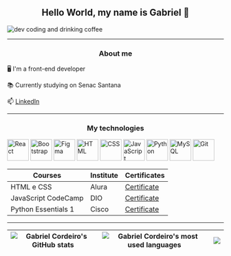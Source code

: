 <h2 align="center"> Hello World, my name is Gabriel 👋 </h2>

![dev coding and drinking coffee](https://media.tenor.com/8tr_CU6730MAAAAM/web-dev-website-development.gif)

---

<h3 align="center"> About me </h3>

🖥️ I'm a front-end developer

📚 Currently studying on Senac Santana

📫 [LinkedIn](https://www.linkedin.com/in/gabrielfrcordeiro/)

---

<h3 align="center"> My technologies </h3>

<div>
          <img src="https://cdn.jsdelivr.net/gh/devicons/devicon@latest/icons/react/react-original.svg" alt="React" width="50em" />
          <img src="https://cdn.jsdelivr.net/gh/devicons/devicon@latest/icons/bootstrap/bootstrap-original.svg" alt="Bootstrap" width="50em"/>
          <img src="https://cdn.jsdelivr.net/gh/devicons/devicon@latest/icons/figma/figma-original.svg" alt="Figma" width="50em"/>
          <img src="https://cdn.jsdelivr.net/gh/devicons/devicon@latest/icons/html5/html5-original.svg" alt="HTML" width="50em"/>
          <img src="https://cdn.jsdelivr.net/gh/devicons/devicon@latest/icons/css3/css3-original.svg" alt="CSS" width="50em"/>
          <img src="https://cdn.jsdelivr.net/gh/devicons/devicon@latest/icons/javascript/javascript-original.svg" alt="JavaScript" width="50em"/>
          <img src="https://cdn.jsdelivr.net/gh/devicons/devicon@latest/icons/python/python-original.svg" alt="Python" width="50em" />
          <img src="https://cdn.jsdelivr.net/gh/devicons/devicon@latest/icons/mysql/mysql-original-wordmark.svg" alt="MySQL" width="50em" />
          <img src="https://cdn.jsdelivr.net/gh/devicons/devicon@latest/icons/git/git-original.svg" alt="Git" width="50em" />
</div>

| Courses | Institute | Certificates |
| ------- | --------- | ------------ |
| HTML e CSS | Alura | [Certificate](https://cursos.alura.com.br/degree/certificate/e0c73d06-74fb-4c8a-92a2-85aa1b211595)
| JavaScript CodeCamp | DIO | [Certificate](https://hermes.digitalinnovation.one/certificates/8164CFA6.pdf?_gl=1*189283s*_ga*MTM0ODQ0OTk5Mi4xNjY5NjUwMTUy*_ga_7GXMH3CQ72*MTY3ODk2Nzc4MC4zMy4xLjE2Nzg5Njk5ODUuNTUuMC4w)
| Python Essentials 1 | Cisco | [Certificate](https://www.credly.com/badges/8ab4dbda-d227-43ed-b135-ed95a2165412/public_url)

---

| ![Gabriel Cordeiro's GitHub stats](https://github-readme-stats.vercel.app/api?username=GabrielFRCordeiro&show_icons=true&theme=tokyonight&hide_border=true) | ![Gabriel Cordeiro's most used languages](https://github-readme-stats.vercel.app/api/top-langs/?username=GabrielFRCordeiro&layout=compact&theme=tokyonight&hide_border=true) | ![](https://github-readme-streak-stats.herokuapp.com/?user=GabrielFRCordeiro&theme=tokyonight&hide_border=true) |
| --- | --- | --- |
